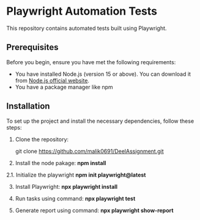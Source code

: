 # Playwright Automation Tests

This repository contains automated tests built using Playwright.

## Prerequisites

Before you begin, ensure you have met the following requirements:
- You have installed Node.js (version 15 or above). You can download it from [Node.js official website](https://nodejs.org/).
- You have a package manager like npm 


## Installation

To set up the project and install the necessary dependencies, follow these steps:

1. Clone the repository:

   git clone https://github.com/malik0691/DeelAssignment.git

2. Install the node pakage:
    **npm install**

2.1. Initialize the playwright
    **npm init playwright@latest**

3. Install Playwright:
    **npx playwright install**

3. Run tasks using command: **npx playwright test**
4. Generate report using command: **npx playwright show-report**
